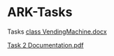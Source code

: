 # ARK-Tasks
Tasks
[class VendingMachine.docx](https://github.com/JaiJain17/ARK-Tasks/files/12041635/class.VendingMachine.docx)


[Task 2 Documentation.pdf](https://github.com/JaiJain17/ARK-Tasks/files/12041442/Task.2.Documentation.pdf)
